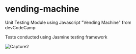 # vending-machine
Unit Testing Module using Javascript "Vending Machine" from devCodeCamp

Tests conducted using Jasmine testing framework

![Capture2](https://user-images.githubusercontent.com/24422068/148465758-10536656-2139-4c22-9e3e-2adcb8797c04.PNG)
